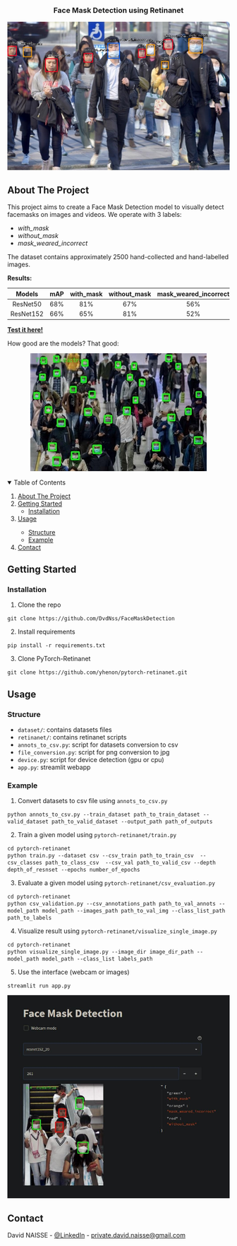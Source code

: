 <!-- PROJECT LOGO -->
<br />
<p align="center">
<h3 align="center">Face Mask Detection using Retinanet</h3>
<p align="center">
  <img src="https://github.com/DvdNss/FaceMaskDetection/blob/main/resources/ex.jpg?raw=true" />
</p>

<!-- ABOUT THE PROJECT -->

## About The Project

This project aims to create a Face Mask Detection model to visually detect facemasks on images and videos. We operate
with 3 labels:

* _with_mask_
* _without_mask_
* _mask_weared_incorrect_

The dataset contains approximately 2500 hand-collected and hand-labelled images.

__Results:__

Models | mAP | with_mask | without_mask | mask_weared_incorrect | FPS |
:---: | :---: | :---: | :---: | :---: | :---: |
ResNet50 | 68% | 81% | 67% | 56% | ~20 |
ResNet152 | 66% | 65% | 81% | 52% | ~12 |

[__Test it here!__](https://share.streamlit.io/dvdnss/facemaskdetection/main/app.py)


How good are the models? That good:
<p align="center">
  <img src="https://github.com/DvdNss/FaceMaskDetection/blob/main/resources/ex_inf.jpeg?raw=true" />
</p>

<!-- TABLE OF CONTENTS -->
<details open="open">
  <summary>Table of Contents</summary>
  <ol>
    <li>
      <a href="#about-the-project">About The Project</a>
    </li>
    <li>
      <a href="#getting-started">Getting Started</a>
      <ul>
        <li><a href="#installation">Installation</a></li>
      </ul>
    </li>
    <li><a href="#usage">Usage</a></li>
    <ul>
      <li><a href="#structure">Structure</a></li>
      <li><a href="#example">Example</a></li>
    </ul>
    <li><a href="#contact">Contact</a></li>
  </ol>
</details>

<!-- GETTING STARTED -->

## Getting Started

### Installation

1. Clone the repo

```shell
git clone https://github.com/DvdNss/FaceMaskDetection
```

2. Install requirements

```shell
pip install -r requirements.txt
```

3. Clone PyTorch-Retinanet

```shell
git clone https://github.com/yhenon/pytorch-retinanet.git
```

<!-- USAGE EXAMPLES -->

## Usage

### Structure

* `dataset/`: contains datasets files
* `retinanet/`: contains retinanet scripts
* `annots_to_csv.py`: script for datasets conversion to csv
* `file_conversion.py`: script for png conversion to jpg
* `device.py`: script for device detection (gpu or cpu)
* `app.py`: streamlit webapp

### Example

1. Convert datasets to csv file using `annots_to_csv.py`

```shell
python annots_to_csv.py --train_dataset path_to_train_dataset --valid_dataset path_to_valid_dataset --output_path path_of_outputs
```

2. Train a given model using `pytorch-retinanet/train.py`

```shell
cd pytorch-retinanet
python train.py --dataset csv --csv_train path_to_train_csv  --csv_classes path_to_class_csv  --csv_val path_to_valid_csv --depth depth_of_resnset --epochs number_of_epochs
```

3. Evaluate a given model using `pytorch-retinanet/csv_evaluation.py`

```shell
cd pytorch-retinanet
python csv_validation.py --csv_annotations_path path_to_val_annots --model_path model_path --images_path path_to_val_img --class_list_path path_to_labels
```

4. Visualize result using `pytorch-retinanet/visualize_single_image.py`

```shell
cd pytorch-retinanet
python visualize_single_image.py --image_dir image_dir_path --model_path model_path --class_list labels_path
```

5. Use the interface (webcam or images)

```shell
streamlit run app.py
```

<p align="center">
  <img src="https://github.com/DvdNss/FaceMaskDetection/blob/main/resources/app.JPG?raw=true" />
</p>

<!-- CONTACT -->

## Contact

David NAISSE - [@LinkedIn](https://www.linkedin.com/in/davidnaisse/) - private.david.naisse@gmail.com

<!-- MARKDOWN LINKS & IMAGES -->
<!-- https://www.markdownguide.org/basic-syntax/#reference-style-links -->

[contributors-shield]: https://img.shields.io/github/contributors/sunwaee/PROJECT_NAME.svg?style=for-the-badge

[contributors-url]: https://github.com/Sunwaee/PROJECT_NAME/graphs/contributors

[forks-shield]: https://img.shields.io/github/forks/sunwaee/PROJECT_NAME.svg?style=for-the-badge

[forks-url]: https://github.com/Sunwaee/PROJECT_NAME/network/members

[stars-shield]: https://img.shields.io/github/stars/sunwaee/PROJECT_NAME.svg?style=for-the-badge

[stars-url]: https://github.com/Sunwaee/PROJECT_NAME/stargazers

[issues-shield]: https://img.shields.io/github/issues/sunwaee/PROJECT_NAME.svg?style=for-the-badge

[issues-url]: https://github.com/Sunwaee/PROJECT_NAME/issues

[license-shield]: https://img.shields.io/github/license/sunwaee/PROJECT_NAME.svg?style=for-the-badge

[license-url]: https://github.com/Sunwaee/PROJECT_NAME/blob/master/LICENSE.txt

[linkedin-shield]: https://img.shields.io/badge/-LinkedIn-black.svg?style=for-the-badge&logo=linkedin&colorB=555

[linkedin-url]: https://www.linkedin.com/in/davidnaisse/